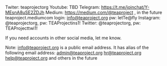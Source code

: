 Twiter: teaprojectorg
Youtube: TBD
Telegram: https://t.me/joinchat/Y-MEsnA8uSE2ZDJh
Medium: 	https://medium.com/@teaproject  , in the future teaproject.mediumcom  login: info@teaproject.org  pw: letTe@fly
Instagram: @teaprojectorg, pw: TEAProjectins1!
Twitter: @teaprojectorg, pw: TEAProjecttwi1!

If you need accounts in other social media, let me know.

Note: info@teaproject.org is a public email address. It has alias of the following email address:
admin@teaproject.org
hr@teaproject.org
help@teaproject.org and others in the future
